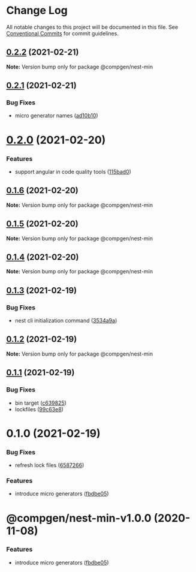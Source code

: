 # Change Log

All notable changes to this project will be documented in this file.
See [Conventional Commits](https://conventionalcommits.org) for commit guidelines.

## [0.2.2](https://github.com/developer239/compgen/compare/@compgen/nest-min@0.2.1...@compgen/nest-min@0.2.2) (2021-02-21)

**Note:** Version bump only for package @compgen/nest-min





## [0.2.1](https://github.com/developer239/compgen/compare/@compgen/nest-min@0.2.0...@compgen/nest-min@0.2.1) (2021-02-21)


### Bug Fixes

* micro generator names ([ad10b10](https://github.com/developer239/compgen/commit/ad10b10f7211b5b791b1c43d5da5e59e4dd6195d))





# [0.2.0](https://github.com/developer239/compgen/compare/@compgen/nest-min@0.1.6...@compgen/nest-min@0.2.0) (2021-02-20)


### Features

* support angular in code quality tools ([115bad0](https://github.com/developer239/compgen/commit/115bad0e04e490152dcf57341ae2a3c6112f6e2d))





## [0.1.6](https://github.com/developer239/compgen/compare/@compgen/nest-min@0.1.5...@compgen/nest-min@0.1.6) (2021-02-20)

**Note:** Version bump only for package @compgen/nest-min





## [0.1.5](https://github.com/developer239/compgen/compare/@compgen/nest-min@0.1.4...@compgen/nest-min@0.1.5) (2021-02-20)

**Note:** Version bump only for package @compgen/nest-min





## [0.1.4](https://github.com/developer239/compgen/compare/@compgen/nest-min@0.1.3...@compgen/nest-min@0.1.4) (2021-02-20)

**Note:** Version bump only for package @compgen/nest-min





## [0.1.3](https://github.com/developer239/compgen/compare/@compgen/nest-min@0.1.2...@compgen/nest-min@0.1.3) (2021-02-19)


### Bug Fixes

* nest cli initialization command ([3534a9a](https://github.com/developer239/compgen/commit/3534a9a9307dd667077a55a50f9b77dce10fbb54))





## [0.1.2](https://github.com/developer239/compgen/compare/@compgen/nest-min@0.1.1...@compgen/nest-min@0.1.2) (2021-02-19)

**Note:** Version bump only for package @compgen/nest-min





## [0.1.1](https://github.com/developer239/compgen/compare/@compgen/nest-min@0.1.0...@compgen/nest-min@0.1.1) (2021-02-19)


### Bug Fixes

* bin target ([c639825](https://github.com/developer239/compgen/commit/c639825f9c5c430880d33deeb648c9a087102fae))
* lockfiles ([99c63e8](https://github.com/developer239/compgen/commit/99c63e8f7192b2a8262f74e6f0fbd6943ebc1eb4))





# 0.1.0 (2021-02-19)


### Bug Fixes

* refresh lock files ([6587266](https://github.com/developer239/compgen/commit/658726677f8e29849ac47411a84a5569008fa3e0))


### Features

* introduce micro generators ([fbdbe05](https://github.com/developer239/compgen/commit/fbdbe0523b9f3187c4f8d08248eeb8a679650afd))





# @compgen/nest-min-v1.0.0 (2020-11-08)


### Features

* introduce micro generators ([fbdbe05](https://github.com/developer239/compgen/commit/fbdbe0523b9f3187c4f8d08248eeb8a679650afd))
